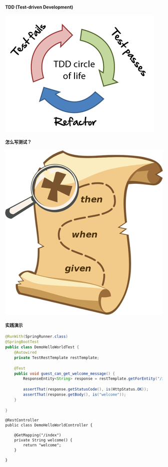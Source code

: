 #### TDD \(Test-driven Development\)

![](/assets/tdd.png)

#### 怎么写测试？

![](/assets/givenWhenThen.png)

#### 实践演示

```java
@RunWith(SpringRunner.class)
@SpringBootTest
public class DemoHelloWorldTest {
    @Autowired
    private TestRestTemplate restTemplate;

    @Test
    public void guest_can_get_welcome_message() {
        ResponseEntity<String> response = restTemplate.getForEntity("/index", String.class);

        assertThat(response.getStatusCode(), is(HttpStatus.OK));
        assertThat(response.getBody(), is("welcome"));
    }

}
```

```
@RestController
public class DemoHelloWorldController {

    @GetMapping("/index")
    private String welcome() {
        return "welcome";
    }

}
```



